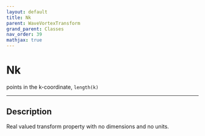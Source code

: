 ```yaml
---
layout: default
title: Nk
parent: WaveVortexTransform
grand_parent: Classes
nav_order: 39
mathjax: true
---
```


#  Nk

points in the k-coordinate, `length(k)`


---

## Description
Real valued transform property with no dimensions and no units.

